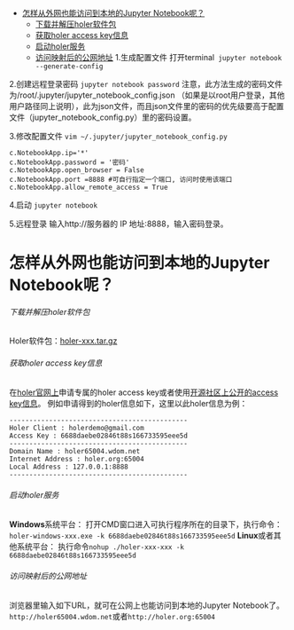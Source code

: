 - [怎样从外网也能访问到本地的Jupyter Notebook呢？](#head1)
	- [ 下载并解压holer软件包](#head2)
	- [获取holer access key信息](#head3)
	- [ 启动holer服务](#head4)
	- [ 访问映射后的公网地址](#head5)
1.生成配置文件
打开terminal``` jupyter notebook --generate-config```

2.创建远程登录密码
   ```jupyter notebook password```
   注意，此方法生成的密码文件为/root/.jupyter/jupyter_notebook_config.json （如果是以root用户登录，其他用户路径同上说明），此为json文件，而且json文件里的密码的优先级要高于配置文件（jupyter_notebook_config.py）里的密码设置。

3.修改配置文件
```vim ~/.jupyter/jupyter_notebook_config.py ```

```
c.NotebookApp.ip='*'
c.NotebookApp.password = '密码'
c.NotebookApp.open_browser = False
c.NotebookApp.port =8888 #可自行指定一个端口, 访问时使用该端口
c.NotebookApp.allow_remote_access = True 
```
4.启动
```jupyter notebook```

5.远程登录
输入http://服务器的 IP 地址:8888，输入密码登录。

# <span id="head1">怎样从外网也能访问到本地的Jupyter Notebook呢？</span>

###### <span id="head2"> 下载并解压holer软件包</span>

Holer软件包：[holer-xxx.tar.gz](https://yq.aliyun.com/go/articleRenderRedirect?url=https%3A%2F%2Fgithub.com%2Fwisdom-projects%2Fholer%2Ftree%2Fmaster%2FBinary%2FGo)

###### <span id="head3">获取holer access key信息</span>

在[holer官网上](https://yq.aliyun.com/go/articleRenderRedirect?url=http%3A%2F%2Fwdom.net)申请专属的holer access key或者使用[开源社区上公开的access key信息](https://yq.aliyun.com/go/articleRenderRedirect?url=https%3A%2F%2Fgithub.com%2Fwisdom-projects%2Fholer)。
例如申请得到的holer信息如下，这里以此holer信息为例：

```
---------------------------------------------
Holer Client : holerdemo@gmail.com
Access Key : 6688daebe02846t88s166733595eee5d
---------------------------------------------
Domain Name : holer65004.wdom.net
Internet Address : holer.org:65004
Local Address : 127.0.0.1:8888
---------------------------------------------
```

###### <span id="head4"> 启动holer服务</span>

**Windows**系统平台：
打开CMD窗口进入可执行程序所在的目录下，执行命令：
`holer-windows-xxx.exe -k 6688daebe02846t88s166733595eee5d`
**Linux**或者其他系统平台：
执行命令`nohup ./holer-xxx-xxx -k 6688daebe02846t88s166733595eee5d`

###### <span id="head5"> 访问映射后的公网地址</span>

浏览器里输入如下URL，就可在公网上也能访问到本地的Jupyter Notebook了。
`http://holer65004.wdom.net`或者`http://holer.org:65004`
















